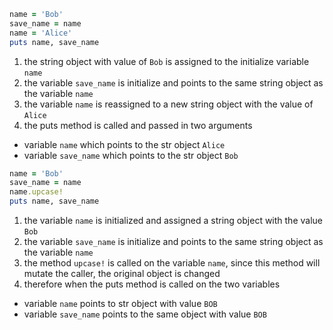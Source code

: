 ```ruby
name = 'Bob'
save_name = name
name = 'Alice'
puts name, save_name
```

1. the string object with value of `Bob` is assigned to the initialize variable `name`
2. the variable `save_name` is initialize and points to the same string object as the variable `name`
3. the variable `name` is reassigned to a new string object with the value of `Alice`
4. the puts method is called and passed in two arguments 
  - variable `name` which points to the str object `Alice`
  - variable `save_name` which points to the str object `Bob`


```ruby
name = 'Bob'
save_name = name
name.upcase!
puts name, save_name
```

1. the variable `name` is initialized and assigned a string object with the value `Bob`
2. the variable `save_name` is initialize and points to the same string object as the variable `name`
3. the method `upcase!` is called on the variable `name`, since this method will mutate the caller, the original object is changed 
4. therefore when the puts method is called on the two variables
  - variable `name` points to str object with value `BOB`
  - variable `save_name` points to the same object with value `BOB`